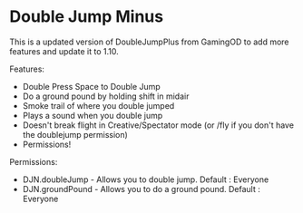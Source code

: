 # Double Jump Minus

This is a updated version of DoubleJumpPlus from GamingOD to add more features and update it to 1.10.

Features:
* Double Press Space to Double Jump
* Do a ground pound by holding shift in midair
* Smoke trail of where you double jumped
* Plays a sound when you double jump
* Doesn't break flight in Creative/Spectator mode (or /fly if you don't have the doublejump permission)
* Permissions!

Permissions:
* DJN.doubleJump - Allows you to double jump. Default : Everyone
* DJN.groundPound - Allows you to do a ground pound. Default : Everyone
